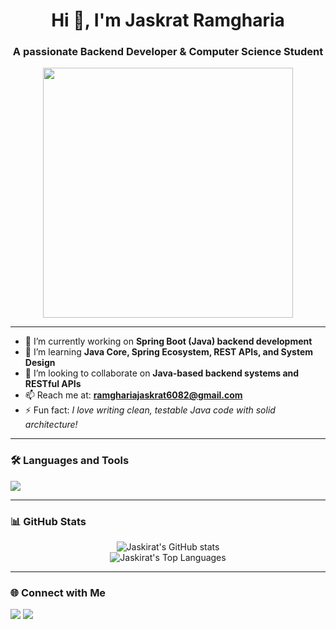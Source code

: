 <h1 align="center">Hi 👋, I'm Jaskrat Ramgharia</h1>
<h3 align="center">A passionate Backend Developer & Computer Science Student</h3>

<p align="center">
  <img src="https://media.giphy.com/media/qgQUggAC3Pfv687qPC/giphy.gif" width="400"/>
</p>

---

- 🔭 I’m currently working on **Spring Boot (Java) backend development**
- 🌱 I’m learning **Java Core, Spring Ecosystem, REST APIs, and System Design**
- 👯 I’m looking to collaborate on **Java-based backend systems and RESTful APIs**
- 📫 Reach me at: **ramghariajaskrat6082@gmail.com**
- ⚡ Fun fact: *I love writing clean, testable Java code with solid architecture!*

---

### 🛠️ Languages and Tools

<p align="left">
  <img src="https://skillicons.dev/icons?i=java,spring,hibernate,mysql,postgres,git,github,linux,vscode,postman,intellij" />
</p>

---

### 📊 GitHub Stats

<p align="center">
  <img src="https://github-readme-stats.vercel.app/api?username=Jaskirat-maker&show_icons=true&theme=radical" alt="Jaskirat's GitHub stats" />
  <br/>
  <img src="https://github-readme-stats.vercel.app/api/top-langs/?username=Jaskirat-maker&layout=compact&theme=radical" alt="Jaskirat's Top Languages" />
</p>

---

### 🌐 Connect with Me

<p align="left">
  <a href="mailto:ramghariajaskrat6082@gmail.com"><img src="https://img.shields.io/badge/Gmail-red?style=for-the-badge&logo=gmail&logoColor=white"/></a>
  <a href="https://www.linkedin.com/in/jaskirat-singh-a47b61290" target="_blank"><img src="https://img.shields.io/badge/LinkedIn-blue?style=for-the-badge&logo=linkedin&logoColor=white"/></a>
</p>
